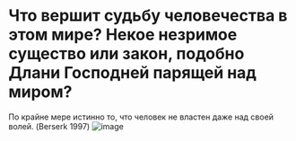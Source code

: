 # Что вершит судьбу человечества в этом мире? Некое незримое существо или закон, подобно Длани Господней парящей над миром?

По крайне мере истинно то, что человек не властен даже над своей волей.
(Berserk 1997)
![image](https://user-images.githubusercontent.com/77698511/153634536-a0f746f2-ce53-44af-8345-c13884a2ec5e.png)
